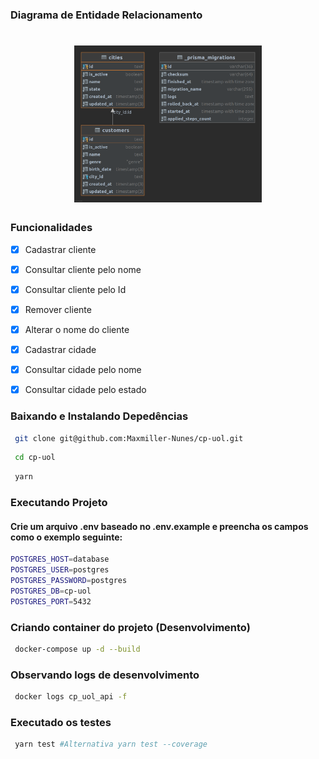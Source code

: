 ### Diagrama de Entidade Relacionamento

<h1 align="center">
    <img alt="CompassoUOL" src="./db.png" width="300px" />
</h1>

### Funcionalidades

- [x] Cadastrar cliente
- [x] Consultar cliente pelo nome
- [x] Consultar cliente pelo Id
- [x] Remover cliente
- [x] Alterar o nome do cliente

- [x] Cadastrar cidade
- [x] Consultar cidade pelo nome
- [x] Consultar cidade pelo estado

### Baixando e Instalando Depedências

```sh
 git clone git@github.com:Maxmiller-Nunes/cp-uol.git
```

```sh
 cd cp-uol
```

```sh
 yarn
```

### Executando Projeto

#### Crie um arquivo .env baseado no .env.example e preencha os campos como o exemplo seguinte:

```bash
POSTGRES_HOST=database
POSTGRES_USER=postgres
POSTGRES_PASSWORD=postgres
POSTGRES_DB=cp-uol
POSTGRES_PORT=5432
```

### Criando container do projeto (Desenvolvimento)

```sh
 docker-compose up -d --build
```

### Observando logs de desenvolvimento

```sh
 docker logs cp_uol_api -f
```

### Executado os testes

```sh
 yarn test #Alternativa yarn test --coverage
```
